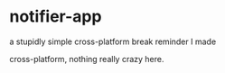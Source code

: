 # notifier-app
a stupidly simple cross-platform break reminder I made

cross-platform, nothing really crazy here.

